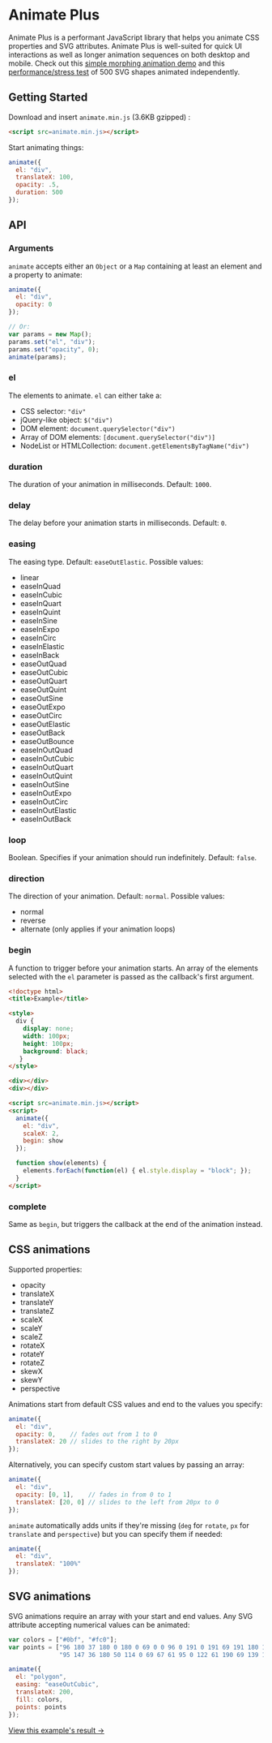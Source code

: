 # Animate Plus

Animate Plus is a performant JavaScript library that helps you animate CSS properties and SVG
attributes. Animate Plus is well-suited for quick UI interactions as well as longer animation
sequences on both desktop and mobile. Check out this [simple morphing animation
demo](http://playground.deaxon.com/js/animate-plus/download-button/) and this [performance/stress
test](http://playground.deaxon.com/js/animate-plus/particles/) of 500 SVG shapes animated
independently.

## Getting Started

Download and insert `animate.min.js` (3.6KB gzipped) :

```html
<script src=animate.min.js></script>
```
Start animating things:

```javascript
animate({
  el: "div",
  translateX: 100,
  opacity: .5,
  duration: 500
});
```

## API

### Arguments

`animate` accepts either an `Object` or a `Map` containing at least an element and a property to animate:

```javascript
animate({
  el: "div",
  opacity: 0
});

// Or:
var params = new Map();
params.set("el", "div");
params.set("opacity", 0);
animate(params);
```

### el

The elements to animate. `el` can either take a:

* CSS selector: `"div"`
* jQuery-like object: `$("div")`
* DOM element: `document.querySelector("div")`
* Array of DOM elements: `[document.querySelector("div")]`
* NodeList or HTMLCollection: `document.getElementsByTagName("div")`

### duration

The duration of your animation in milliseconds. Default: `1000`.

### delay

The delay before your animation starts in milliseconds. Default: `0`.

### easing

The easing type. Default: `easeOutElastic`. Possible values:

* linear
* easeInQuad
* easeInCubic
* easeInQuart
* easeInQuint
* easeInSine
* easeInExpo
* easeInCirc
* easeInElastic
* easeInBack
* easeOutQuad
* easeOutCubic
* easeOutQuart
* easeOutQuint
* easeOutSine
* easeOutExpo
* easeOutCirc
* easeOutElastic
* easeOutBack
* easeOutBounce
* easeInOutQuad
* easeInOutCubic
* easeInOutQuart
* easeInOutQuint
* easeInOutSine
* easeInOutExpo
* easeInOutCirc
* easeInOutElastic
* easeInOutBack

### loop

Boolean. Specifies if your animation should run indefinitely. Default: `false`.

### direction

The direction of your animation. Default: `normal`. Possible values:

* normal
* reverse
* alternate (only applies if your animation loops)

### begin

A function to trigger before your animation starts. An array of the elements selected with the `el` parameter is passed as the callback's first argument.

```html
<!doctype html>
<title>Example</title>

<style>
  div {
    display: none;
    width: 100px;
    height: 100px;
    background: black;
   }
</style>

<div></div>
<div></div>

<script src=animate.min.js></script>
<script>
  animate({
    el: "div",
    scaleX: 2,
    begin: show
  });

  function show(elements) {
    elements.forEach(function(el) { el.style.display = "block"; });
  }
</script>
```

### complete

Same as `begin`, but triggers the callback at the end of the animation instead.

## CSS animations

Supported properties:

* opacity
* translateX
* translateY
* translateZ
* scaleX
* scaleY
* scaleZ
* rotateX
* rotateY
* rotateZ
* skewX
* skewY
* perspective

Animations start from default CSS values and end to the values you specify:

```javascript
animate({
  el: "div",
  opacity: 0,    // fades out from 1 to 0
  translateX: 20 // slides to the right by 20px
});
```
Alternatively, you can specify custom start values by passing an array:

```javascript
animate({
  el: "div",
  opacity: [0, 1],    // fades in from 0 to 1
  translateX: [20, 0] // slides to the left from 20px to 0
});
```

`animate` automatically adds units if they're missing (`deg` for `rotate`, `px` for `translate` and `perspective`) but you can specify them if needed:

```javascript
animate({
  el: "div",
  translateX: "100%"
});
```

## SVG animations

SVG animations require an array with your start and end values. Any SVG attribute accepting numerical values can be animated:

```javascript
var colors = ["#0bf", "#fc0"];
var points = ["96 180 37 180 0 180 0 69 0 0 96 0 191 0 191 69 191 180 154 180",
              "95 147 36 180 50 114 0 69 67 61 95 0 122 61 190 69 139 114 153 180"];

animate({
  el: "polygon",
  easing: "easeOutCubic",
  translateX: 200,
  fill: colors,
  points: points
});
```
[View this example's result →](http://playground.deaxon.com/js/animate-plus/star/)
